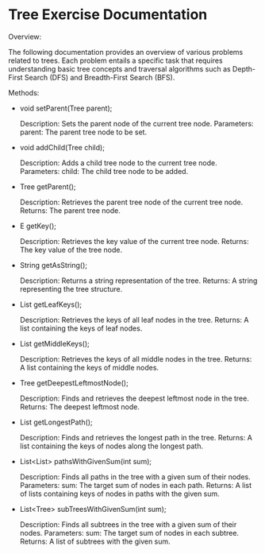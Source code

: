 # Tree Exercise Documentation

Overview:

The following documentation provides an overview of various problems related to trees. Each problem entails a specific task that requires understanding basic tree concepts and traversal algorithms such as Depth-First Search (DFS) and Breadth-First Search (BFS).

Methods:

* void setParent(Tree<E> parent);

    Description: Sets the parent node of the current tree node.
    Parameters:
        parent: The parent tree node to be set.

* void addChild(Tree<E> child);

    Description: Adds a child tree node to the current tree node.
    Parameters:
        child: The child tree node to be added.

* Tree<E> getParent();

    Description: Retrieves the parent tree node of the current tree node.
    Returns:
        The parent tree node.

* E getKey();

    Description: Retrieves the key value of the current tree node.
    Returns:
        The key value of the tree node.

* String getAsString();

    Description: Returns a string representation of the tree.
    Returns:
        A string representing the tree structure.

* List<E> getLeafKeys();

    Description: Retrieves the keys of all leaf nodes in the tree.
    Returns:
        A list containing the keys of leaf nodes.

* List<E> getMiddleKeys();

    Description: Retrieves the keys of all middle nodes in the tree.
    Returns:
        A list containing the keys of middle nodes.

* Tree<E> getDeepestLeftmostNode();

    Description: Finds and retrieves the deepest leftmost node in the tree.
    Returns:
        The deepest leftmost node.

* List<E> getLongestPath();

    Description: Finds and retrieves the longest path in the tree.
    Returns:
        A list containing the keys of nodes along the longest path.

* List<List<E>> pathsWithGivenSum(int sum);

    Description: Finds all paths in the tree with a given sum of their nodes.
    Parameters:
        sum: The target sum of nodes in each path.
    Returns:
        A list of lists containing keys of nodes in paths with the given sum.

* List<Tree<E>> subTreesWithGivenSum(int sum);

    Description: Finds all subtrees in the tree with a given sum of their nodes.
    Parameters:
        sum: The target sum of nodes in each subtree.
    Returns:
        A list of subtrees with the given sum.
